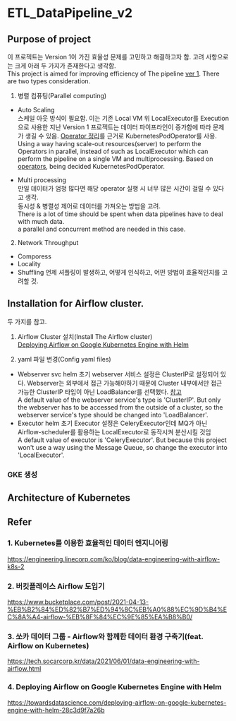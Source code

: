 # ETL_DataPipeline_v2

## Purpose of project
이 프로젝트는 Version 1이 가진 효율성 문제를 고민하고 해결하고자 함. 고려 사항으로는 크게 아래 두 가지가 존재한다고 생각함.\
This project is aimed for improving efficiency of The pipeline [ver 1](https://github.com/NiceOneSon/ETL_DataPipeline_ver1). There are two types consideration.

1. 병렬 컴퓨팅(Parallel computing)
- Auto Scaling\
스케일 아웃 방식이 필요함. 이는 기존 Local VM 위 LocalExecutor를 Execution으로 사용한 지난 Version 1 프로젝트는 데이터 파이프라인이 증가함에 따라 문제가 생길 수 있음. [Operator 정리](https://www.notion.so/Operators-eb269379975a48be90f6089a03a8f4ec)를 근거로 KubernetesPodOperator를 사용.\
Using a way having scale-out resources(server) to perform the Operators in parallel, instead of such as LocalExecutor which can perform the pipeline on a single VM and multiprocessing. Based on [operators](https://www.notion.so/Operators-eb269379975a48be90f6089a03a8f4ec), being decided KubernetesPodOperator.


- Multi processing\
만일 데이터가 엄청 많다면 해당 operator 실행 시 너무 많은 시간이 걸릴 수 있다고 생각.\
동시성 & 병렬성 제어로 데이터를 가져오는 방법을 고려.\
There is a lot of time should be spent when data pipelines have to deal with much data.\
a parallel and concurrent method are needed in this case.


2. Network Throughput
- Comporess
- Locality
- Shuffling
언제 셔플링이 발생하고, 어떻게 인식하고, 어떤 방법이 효율적인지를 고려할 것.


## Installation for Airflow cluster.
두 가지를 참고.
1. Airflow Cluster 설치(Install The Airflow cluster)\
[Deploying Airflow on Google Kubernetes Engine with Helm](https://towardsdatascience.com/deploying-airflow-on-google-kubernetes-engine-with-helm-28c3d9f7a26b)

2. yaml 파일 변경(Config yaml files)
- Webserver svc
helm 초기 webserver 서비스 설정은 ClusterIP로 설정되어 있다. Webserver는 외부에서 접근 가능해야하기 때문에 Cluster 내부에서만 접근 가능한 ClusterIP 타입이 아닌 LoadBalancer를 선택했다. [참고](https://seongjin.me/kubernetes-service-types/)\
A default value of the webserver service's type is 'ClusterIP'. But only the webserver has to be accessed from the outside of a cluster, so the webserver service's type should be changed into 'LoadBalancer'.
- Executor
helm 초기 Executor 설정은 CeleryExecutor인데 MQ가 아닌 Airflow-scheduler를 활용하는 LocalExecutor로 동작시켜 분산시킬 것임\
A default value of executor is 'CeleryExecutor'. But because this project won't use a way using the Message Queue, so change the executor into 'LocalExecutor'.

### GKE 생성
### 

## Architecture of Kubernetes



## Refer
### 1. Kubernetes를 이용한 효율적인 데이터 엔지니어링
https://engineering.linecorp.com/ko/blog/data-engineering-with-airflow-k8s-2

### 2. 버킷플레이스 Airflow 도입기
https://www.bucketplace.com/post/2021-04-13-%EB%B2%84%ED%82%B7%ED%94%8C%EB%A0%88%EC%9D%B4%EC%8A%A4-airflow-%EB%8F%84%EC%9E%85%EA%B8%B0/

### 3. 쏘카 데이터 그룹 - Airflow와 함께한 데이터 환경 구축기(feat. Airflow on Kubernetes)
https://tech.socarcorp.kr/data/2021/06/01/data-engineering-with-airflow.html

### 4. Deploying Airflow on Google Kubernetes Engine with Helm
https://towardsdatascience.com/deploying-airflow-on-google-kubernetes-engine-with-helm-28c3d9f7a26b
